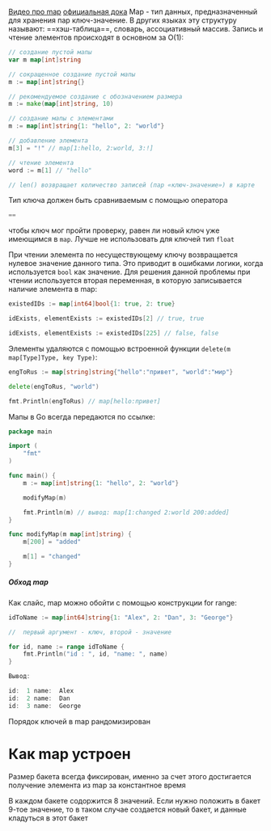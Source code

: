 [Видео про map](https://www.youtube.com/watch?v=P_SXTUiA-9Y&t=1786s)
[официальная дока](https://go.dev/blog/maps)
Map - тип данных, предназначенный для хранения пар ключ-значение. В других языках эту структуру называют: ==хэш-таблица==,
словарь, ассоциативный массив. Запись и чтение элементов происходят в основном за O(1):
```go
// создание пустой мапы
var m map[int]string

// сокращенное создание пустой мапы
m := map[int]string{}

// рекомендуемое создание с обозначением размера
m := make(map[int]string, 10)

// создание мапы с элементами
m := map[int]string{1: "hello", 2: "world"}

// добавление элемента
m[3] = "!" // map[1:hello, 2:world, 3:!]

// чтение элемента
word := m[1] // "hello"

// len() возвращает количество записей (пар «ключ-значение») в карте
```
Тип ключа должен быть сравниваемым с помощью оператора 
```go
==
```
 чтобы ключ мог пройти проверку, равен ли новый ключ уже имеющимся в `map`.
Лучше не использовать для ключей тип `float`


При чтении элемента по несуществующему ключу возвращается нулевое значение данного типа. Это приводит в ошибками логики, когда 
используется `bool` как значение. Для решения данной проблемы при чтении используется вторая переменная, в которую записывается наличие элемента в map:
```go
existedIDs := map[int64]bool{1: true, 2: true}

idExists, elementExists := existedIDs[2] // true, true

idExists, elementExists := existedIDs[225] // false, false
```

Элементы удаляются с помощью встроенной функции 
`delete(m map[Type]Type, key Type)`:
```go
engToRus := map[string]string{"hello":"привет", "world":"мир"}

delete(engToRus, "world")

fmt.Println(engToRus) // map[hello:привет]
```

Мапы в Go всегда передаются по ссылке:
```go
package main

import (
	"fmt"
)

func main() {
	m := map[int]string{1: "hello", 2: "world"}

	modifyMap(m)

	fmt.Println(m) // вывод: map[1:changed 2:world 200:added]
}

func modifyMap(m map[int]string) {
	m[200] = "added"

	m[1] = "changed"
}
```

##### Обход map

Как слайс, map можно обойти с помощью конструкции for range:
```Go
idToName := map[int64]string{1: "Alex", 2: "Dan", 3: "George"}

//  первый аргумент - ключ, второй - значение

for id, name := range idToName {
	fmt.Println("id : ", id, "name: ", name)
}

Вывод:

id:  1 name:  Alex
id:  2 name:  Dan
id:  3 name:  George
```


Порядок ключей в map рандомизирован 

# Как map устроен
Размер бакета всегда фиксирован, именно за счет этого достигается получение элемента из map за константное время

В каждом бакете содоржится 8 значений. Если нужно положить в бакет 9-тое значение, то в таком случае создается новый бакет, и данные кладуться в этот бакет